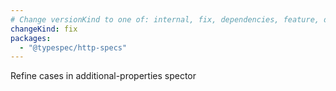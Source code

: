 ```yaml
---
# Change versionKind to one of: internal, fix, dependencies, feature, deprecation, breaking
changeKind: fix
packages:
  - "@typespec/http-specs"
---
```


Refine cases in additional-properties spector
